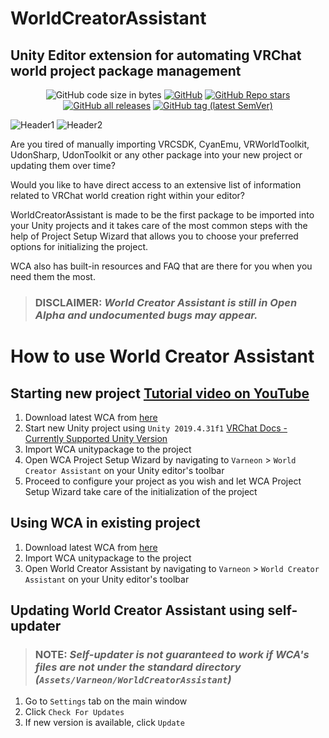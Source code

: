 # WorldCreatorAssistant
Unity Editor extension for automating VRChat world project package management
---
<div align="center">

![GitHub code size in bytes](https://img.shields.io/github/languages/code-size/Varneon/WorldCreatorAssistant?style=for-the-badge)
[![GitHub](https://img.shields.io/github/license/Varneon/WorldCreatorAssistant?color=blue&style=for-the-badge)](https://github.com/Varneon/WorldCreatorAssistant/blob/main/LICENSE)
[![GitHub Repo stars](https://img.shields.io/github/stars/Varneon/WorldCreatorAssistant?style=for-the-badge)](https://github.com/Varneon/WorldCreatorAssistant/stargazers)
[![GitHub all releases](https://img.shields.io/github/downloads/Varneon/WorldCreatorAssistant/total?color=blue&style=for-the-badge)](https://github.com/Varneon/WorldCreatorAssistant/releases)
[![GitHub tag (latest SemVer)](https://img.shields.io/github/v/tag/Varneon/WorldCreatorAssistant?color=blue&label=Release&sort=semver&style=for-the-badge)](https://github.com/Varneon/WorldCreatorAssistant/releases/latest)

</div>

![Header1](https://i.imgur.com/rIdvYx2.png)
![Header2](https://i.imgur.com/H2lu2k0.png)

Are you tired of manually importing VRCSDK, CyanEmu, VRWorldToolkit, UdonSharp, UdonToolkit or any other package into your new project or updating them over time?

Would you like to have direct access to an extensive list of information related to VRChat world creation right within your editor?

WorldCreatorAssistant is made to be the first package to be imported into your Unity projects and it takes care of the most common steps with the help of Project Setup Wizard that allows you to choose your preferred options for initializing the project.

WCA also has built-in resources and FAQ that are there for you when you need them the most.

> ### **DISCLAIMER:** *World Creator Assistant is still in Open Alpha and undocumented bugs may appear.*

# How to use World Creator Assistant

## Starting new project [Tutorial video on YouTube](https://www.youtube.com/watch?v=F1Tr3Nc9Rxs)
1. Download latest WCA from [here](https://github.com/Varneon/WorldCreatorAssistant/releases/latest)
2. Start new Unity project using `Unity 2019.4.31f1` [VRChat Docs - Currently Supported Unity Version](https://docs.vrchat.com/docs/current-unity-version)
3. Import WCA unitypackage to the project
4. Open WCA Project Setup Wizard by navigating to `Varneon` > `World Creator Assistant` on your Unity editor's toolbar
5. Proceed to configure your project as you wish and let WCA Project Setup Wizard take care of the initialization of the project

## Using WCA in existing project
1. Download latest WCA from [here](https://github.com/Varneon/WorldCreatorAssistant/releases/latest)
2. Import WCA unitypackage to the project
3. Open World Creator Assistant by navigating to `Varneon` > `World Creator Assistant` on your Unity editor's toolbar

## Updating World Creator Assistant using self-updater
> ### **NOTE:** *Self-updater is not guaranteed to work if WCA's files are not under the standard directory (`Assets/Varneon/WorldCreatorAssistant`)*
1. Go to `Settings` tab on the main window
2. Click `Check For Updates`
3. If new version is available, click `Update`

